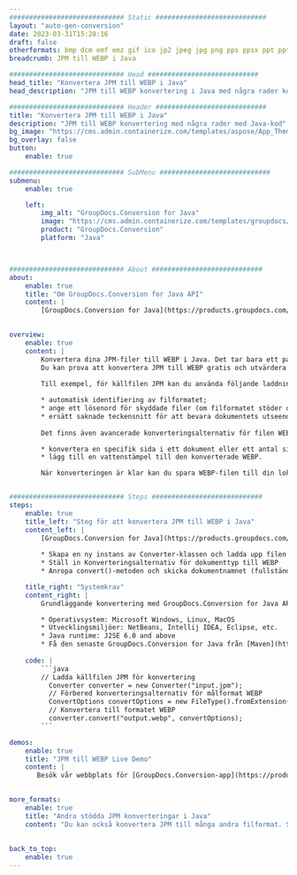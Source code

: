 ```yaml
---
############################# Static ############################
layout: "auto-gen-conversion"
date: 2023-03-31T15:28:16
draft: false
otherformats: bmp dcm emf emz gif ico jp2 jpeg jpg png pps ppsx ppt pptx psb psd svg svgz tga tif tiff webp wmf wmz
breadcrumb: JPM till WEBP i Java

############################# Head ############################
head_title: "Konvertera JPM till WEBP i Java"
head_description: "JPM till WEBP konvertering i Java med några rader kod. Konvertera över 160 filformat med hjälp av GroupDocs dokumentkonverterings-API för Java"

############################# Header ############################
title: "Konvertera JPM till WEBP i Java"
description: "JPM till WEBP konvertering med några rader med Java-kod"
bg_image: "https://cms.admin.containerize.com/templates/aspose/App_Themes/V3/images/bg/header1.png"
bg_overlay: false
button:
    enable: true

############################# SubMenu ############################
submenu:
    enable: true

    left:
        img_alt: "GroupDocs.Conversion for Java"
        image: "https://cms.admin.containerize.com/templates/groupdocs/images/product-logos/90x90-noborder/groupdocs-conversion-java.png"
        product: "GroupDocs.Conversion"
        platform: "Java"



############################# About ############################
about:
    enable: true
    title: "Om GroupDocs.Conversion for Java API"
    content: |
        [GroupDocs.Conversion for Java](https://products.groupdocs.com/conversion/java/) är ett avancerat filformatkonverterings-API för konvertering mellan populära bild- och dokumentformat som Microsoft Office, OpenDocument, PDF, HTML, e-post, CAD. och mycket mer med bara några rader kod. Det inbyggda API:t upptäcker automatiskt formaten för originaldokumenten och erbjuder många alternativ för att anpassa de konverterade dokumenten. Tillsammans med funktionen att extrahera information från ett dokument, stöder den också cachelagring av konverteringsresultaten till den lokala disken som standard. Men alla typer av cachelagring kan stödjas genom att implementera lämpliga gränssnitt - Amazon S3, Dropbox, Google Drive, Windows Azure, Reddis eller andra.
    

overview:
    enable: true
    content: |
        Konvertera dina JPM-filer till WEBP i Java. Det tar bara ett par rader med Java-kod på valfri plattform, som Windows, Linux, macOS.
        Du kan prova att konvertera JPM till WEBP gratis och utvärdera kvaliteten på konverteringsresultaten. Tillsammans med enkla filkonverteringsskript kan du prova mer sofistikerade alternativ för att ladda källfilen JPM och lagra WEBP-utdata. 
        
        Till exempel, för källfilen JPM kan du använda följande laddningsalternativ:

        * automatisk identifiering av filformatet;
        * ange ett lösenord för skyddade filer (om filformatet stöder det);
        * ersätt saknade teckensnitt för att bevara dokumentets utseende.
        
        Det finns även avancerade konverteringsalternativ för filen WEBP:

        * konvertera en specifik sida i ett dokument eller ett antal sidor;
        * lägg till en vattenstämpel till den konverterade WEBP.

        När konverteringen är klar kan du spara WEBP-filen till din lokala filsökväg eller till tredje parts lagring såsom FTP, Amazon S3, Google Drive, Dropbox etc. Observera - för att konvertera JPM till WEBP behöver du inte installera någon ytterligare programvara, såsom MS Office, Open Office, Adobe Acrobat Reader etc.


############################# Steps ############################
steps:
    enable: true
    title_left: "Steg för att konvertera JPM till WEBP i Java"
    content_left: |
        [GroupDocs.Conversion for Java](https://products.groupdocs.com/conversion/java/) låter utvecklare enkelt konvertera JPM fil till WEBP med några rader kod.
        
        * Skapa en ny instans av Converter-klassen och ladda upp filen JPM med den fullständiga sökvägen
        * Ställ in Konverteringsalternativ för dokumenttyp till WEBP
        * Anropa convert()-metoden och skicka dokumentnamnet (fullständig sökväg) och formatet (WEBP) som en parameter

    title_right: "Systemkrav"
    content_right: |
        Grundläggande konvertering med GroupDocs.Conversion for Java API kan göras med bara några rader kod. Våra API:er stöds på alla större plattformar och operativsystem. Innan du kör koden nedan, se till att du har följande förutsättningar installerade på ditt system.

        * Operativsystem: Microsoft Windows, Linux, MacOS
        * Utvecklingsmiljöer: NetBeans, Intellij IDEA, Eclipse, etc.
        * Java runtime: J2SE 6.0 and above
        * Få den senaste GroupDocs.Conversion for Java från [Maven](https://repository.groupdocs.com/webapp/#/artifacts/browse/tree/General/repo/com/groupdocs/groupdocs-conversion)
         
    code: |
        ```java    
        // Ladda källfilen JPM för konvertering
          Converter converter = new Converter("input.jpm");
          // Förbered konverteringsalternativ för målformat WEBP
          ConvertOptions convertOptions = new FileType().fromExtension("webp").getConvertOptions();
          // Konvertera till formatet WEBP
          converter.convert("output.webp", convertOptions);
        ```

demos:
    enable: true
    title: "JPM till WEBP Live Demo"
    content: |
       Besök vår webbplats för [GroupDocs.Conversion-app](https://products.groupdocs.app/conversion/family) och försök konvertera JPM till WEBP nu. Den kostnadsfria demon har följande fördelar
          

more_formats:
    enable: true
    title: "Andra stödda JPM konverteringar i Java"
    content: "Du kan också konvertera JPM till många andra filformat. Se listan nedan."
       
       
back_to_top:
    enable: true
---
```

